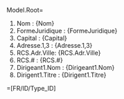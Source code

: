 Model.Root=<ol><li>Nom : {Nom}<li>FormeJuridique : {FormeJuridique}<li>Capital : {Capital}<li>Adresse.1,3 : {Adresse.1,3}<li>RCS.Adr.Ville: {RCS.Adr.Ville}<li>RCS.# : {RCS.#}<li>Dirigeant1.Nom : {Dirigeant1.Nom}<li>Dirigent1.Titre : {Dirigent1.Titre}</ol>

=[FR/ID/Type_ID]
